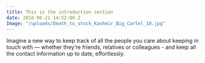 ```yaml
---
title: This is the introduction section
date: 2018-06-21 14:52:00 Z
Image: "/uploads/Death_to_stock_Kashmir_Big_Cartel_10.jpg"
---
```


Imagine a new way to keep track of all the people you care about keeping in touch with — whether they’re friends, relatives or colleagues - and keep all the contact information up to date, effortlessly.
